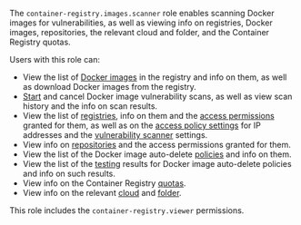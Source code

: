 The `container-registry.images.scanner` role enables scanning Docker images for vulnerabilities, as well as viewing info on registries, Docker images, repositories, the relevant cloud and folder, and the Container Registry quotas.

Users with this role can:
* View the list of [Docker images](../../../container-registry/concepts/docker-image.md) in the registry and info on them, as well as download Docker images from the registry.
* [Start](../../../container-registry/operations/scanning-docker-image.md#manual) and cancel Docker image vulnerability scans, as well as view scan history and the info on scan results.
* View the list of [registries](../../../container-registry/concepts/registry.md), info on them and the [access permissions](../../../iam/concepts/access-control/index.md) granted for them, as well as on the [access policy settings](../../../container-registry/operations/registry/registry-access.md) for IP addresses and the [vulnerability scanner](../../../container-registry/concepts/vulnerability-scanner.md) settings.
* View info on [repositories](../../../container-registry/concepts/repository.md) and the access permissions granted for them.
* View the list of the Docker image auto-delete [policies](../../../container-registry/concepts/lifecycle-policy.md) and info on them.
* View the list of the [testing](../../../container-registry/operations/lifecycle-policy/lifecycle-policy-dry-run.md) results for Docker image auto-delete policies and info on such results.
* View info on the Container Registry [quotas](../../../container-registry/concepts/limits.md#container-registry-quotas).
* View info on the relevant [cloud](../../../resource-manager/concepts/resources-hierarchy.md#cloud) and [folder](../../../resource-manager/concepts/resources-hierarchy.md#folder).

This role includes the `container-registry.viewer` permissions.